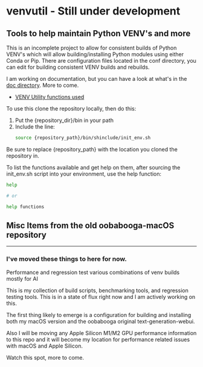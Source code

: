 # venvutil - Still under development

## Tools to help maintain Python VENV's and more

This is an incomplete project to allow for consistent builds of Python VENV's which will allow building/installing Python modules using either Conda or Pip. There are configuration files located in the conf directory, you can edit for building consistent VENV builds and rebuilds.

I am working on documentation, but you can have a look at what's in the [doc directory](doc). More to come.

* [VENV Utility functions used](doc/Functions.md)
  
To use this clone the repository locally, then do this:

1. Put the {repository_dir}/bin in your path
2. Include the line:
    ```bash
    source {repository_path}/bin/shinclude/init_env.sh
    ```

Be sure to replace {repository_path} with the location you cloned the repository in.

To list the functions available and get help on them, after sourcing the init_env.sh script into your environment, use the help function:
```bash
help

# or

help functions
```

## Misc Items from the old oobabooga-macOS repository
---

### I've moved these things to here for now.

Performance and regression test various combinations of venv builds mostly for AI

This is my collection of build scripts, benchmarking tools, and regression testing tools.  This is in a state of flux right now and I am actively working on this.

The first thing likely to emerge is a configuration for building and installing both my macOS version and the oobabooga original text-generation-webui.

Also I will be moving any Apple Silicon M1/M2 GPU performance information to this repo and it will become my location for performance related issues with macOS and Apple Silicon.

Watch this spot, more to come.
